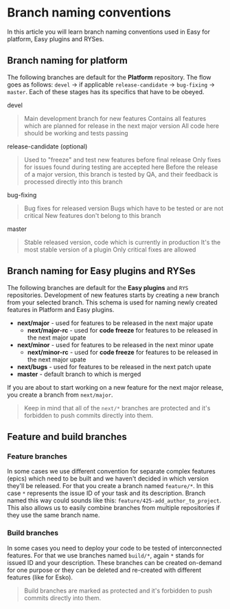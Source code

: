 # Branch naming conventions
In this article you will learn branch naming conventions used in Easy for platform, Easy plugins and RYSes.

## Branch naming for platform
The following branches are default for the **Platform** repository. The flow goes as follows: `devel` -> if applicable `release-candidate` -> `bug-fixing` -> `master`.
Each of these stages has its specifics that have to be obeyed.

devel
> Main development branch for new features
> Contains all features which are planned for release in the next major version
> All code here should be working and tests passing

release-candidate (optional)
> Used to "freeze" and test new features before final release
> Only fixes for issues found during testing are accepted here
> Before the release of a major version, this branch is tested by QA, and their feedback is processed directly into this branch

bug-fixing
> Bug fixes for released version
> Bugs which have to be tested or are not critical
> New features don't belong to this branch

master
> Stable released version, code which is currently in production
> It's the most stable version of a plugin
> Only critical fixes are allowed

## Branch naming for Easy plugins and RYSes
The following branches are default for the **Easy plugins** and `RYS` repositories. Development of new features starts by creating a new branch from your selected branch. This schema is used for naming newly created features in Platform and Easy plugins.
- **next/major** - used for features to be released in the next major upate
    - **next/major-rc** - used for **code freeze** for features to be released in the next major upate
- **next/minor** - used for features to be released in the next minor upate
    - **next/minor-rc** - used for **code freeze** for features to be released in the next major upate
- **next/bugs** - used for features to be released in the next patch upate
- **master** - default branch to which is merged

If you are about to start working on a new feature for the next major release, you create a branch from `next/major`.

> Keep in mind that all of the `next/*` branches are protected and it's forbidden to push commits directly into them.

## Feature and build branches
### Feature branches
In some cases we use different convention for separate complex features (epics) which need to be built and we haven't decided in which version they'll be released.
For that you create a branch named `feature/*`. In this case `*` represents the issue ID of your task and its description.
Branch named this way could sounds like this: `feature/425-add_author_to_project`.
This also allows us to easily combine branches from multiple repositories if they use the same branch name.

### Build branches
In some cases you need to deploy your code to be tested of interconnected features. For that we use branches named `build/*`, again `*` stands for issued ID and your description.
These branches can be created on-demand for one purpose or they can be deleted and re-created with different features (like for Esko).
> Build branches are marked as protected and it's forbidden to push commits directly into them.